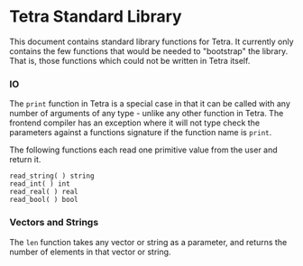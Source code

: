 # Tetra Standard Library

This document contains standard library functions for Tetra.  It currently only
contains the few functions that would be needed to "bootstrap" the library.
That is, those functions which could not be written in Tetra itself.

### IO
The ```print``` function in Tetra is a special case in that it can be called
with any number of arguments of any type - unlike any other function in Tetra.
The frontend compiler has an exception where it will not type check the
parameters against a functions signature if the function name is ```print```.

The following functions each read one primitive value from the user and return
it.

```
read_string( ) string
read_int( ) int
read_real( ) real
read_bool( ) bool
```

### Vectors and Strings
The ```len``` function takes any vector or string as a parameter, and returns the
number of elements in that vector or string.


